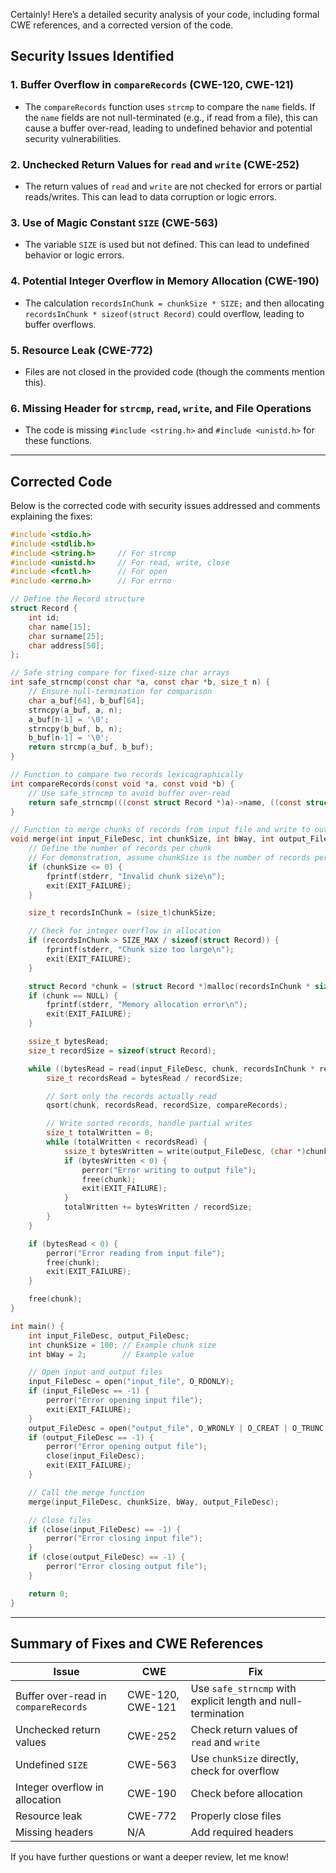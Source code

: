Certainly! Here’s a detailed security analysis of your code, including formal CWE references, and a corrected version of the code.

## Security Issues Identified

### 1. **Buffer Overflow in `compareRecords` (CWE-120, CWE-121)**
- The `compareRecords` function uses `strcmp` to compare the `name` fields. If the `name` fields are not null-terminated (e.g., if read from a file), this can cause a buffer over-read, leading to undefined behavior and potential security vulnerabilities.

### 2. **Unchecked Return Values for `read` and `write` (CWE-252)**
- The return values of `read` and `write` are not checked for errors or partial reads/writes. This can lead to data corruption or logic errors.

### 3. **Use of Magic Constant `SIZE` (CWE-563)**
- The variable `SIZE` is used but not defined. This can lead to undefined behavior or logic errors.

### 4. **Potential Integer Overflow in Memory Allocation (CWE-190)**
- The calculation `recordsInChunk = chunkSize * SIZE;` and then allocating `recordsInChunk * sizeof(struct Record)` could overflow, leading to buffer overflows.

### 5. **Resource Leak (CWE-772)**
- Files are not closed in the provided code (though the comments mention this).

### 6. **Missing Header for `strcmp`, `read`, `write`, and File Operations**
- The code is missing `#include <string.h>` and `#include <unistd.h>` for these functions.

---

## Corrected Code

Below is the corrected code with security issues addressed and comments explaining the fixes:

```c
#include <stdio.h>
#include <stdlib.h>
#include <string.h>     // For strcmp
#include <unistd.h>     // For read, write, close
#include <fcntl.h>      // For open
#include <errno.h>      // For errno

// Define the Record structure
struct Record {
    int id;
    char name[15];
    char surname[25];
    char address[50];
};

// Safe string compare for fixed-size char arrays
int safe_strncmp(const char *a, const char *b, size_t n) {
    // Ensure null-termination for comparison
    char a_buf[64], b_buf[64];
    strncpy(a_buf, a, n);
    a_buf[n-1] = '\0';
    strncpy(b_buf, b, n);
    b_buf[n-1] = '\0';
    return strcmp(a_buf, b_buf);
}

// Function to compare two records lexicographically
int compareRecords(const void *a, const void *b) {
    // Use safe_strncmp to avoid buffer over-read
    return safe_strncmp(((const struct Record *)a)->name, ((const struct Record *)b)->name, sizeof(((struct Record *)a)->name));
}

// Function to merge chunks of records from input file and write to output file
void merge(int input_FileDesc, int chunkSize, int bWay, int output_FileDesc) {
    // Define the number of records per chunk
    // For demonstration, assume chunkSize is the number of records per chunk
    if (chunkSize <= 0) {
        fprintf(stderr, "Invalid chunk size\n");
        exit(EXIT_FAILURE);
    }

    size_t recordsInChunk = (size_t)chunkSize;

    // Check for integer overflow in allocation
    if (recordsInChunk > SIZE_MAX / sizeof(struct Record)) {
        fprintf(stderr, "Chunk size too large\n");
        exit(EXIT_FAILURE);
    }

    struct Record *chunk = (struct Record *)malloc(recordsInChunk * sizeof(struct Record));
    if (chunk == NULL) {
        fprintf(stderr, "Memory allocation error\n");
        exit(EXIT_FAILURE);
    }

    ssize_t bytesRead;
    size_t recordSize = sizeof(struct Record);

    while ((bytesRead = read(input_FileDesc, chunk, recordsInChunk * recordSize)) > 0) {
        size_t recordsRead = bytesRead / recordSize;

        // Sort only the records actually read
        qsort(chunk, recordsRead, recordSize, compareRecords);

        // Write sorted records, handle partial writes
        size_t totalWritten = 0;
        while (totalWritten < recordsRead) {
            ssize_t bytesWritten = write(output_FileDesc, (char *)chunk + totalWritten * recordSize, (recordsRead - totalWritten) * recordSize);
            if (bytesWritten < 0) {
                perror("Error writing to output file");
                free(chunk);
                exit(EXIT_FAILURE);
            }
            totalWritten += bytesWritten / recordSize;
        }
    }

    if (bytesRead < 0) {
        perror("Error reading from input file");
        free(chunk);
        exit(EXIT_FAILURE);
    }

    free(chunk);
}

int main() {
    int input_FileDesc, output_FileDesc;
    int chunkSize = 100; // Example chunk size
    int bWay = 2;        // Example value

    // Open input and output files
    input_FileDesc = open("input_file", O_RDONLY);
    if (input_FileDesc == -1) {
        perror("Error opening input file");
        exit(EXIT_FAILURE);
    }
    output_FileDesc = open("output_file", O_WRONLY | O_CREAT | O_TRUNC, S_IRUSR | S_IWUSR);
    if (output_FileDesc == -1) {
        perror("Error opening output file");
        close(input_FileDesc);
        exit(EXIT_FAILURE);
    }

    // Call the merge function
    merge(input_FileDesc, chunkSize, bWay, output_FileDesc);

    // Close files
    if (close(input_FileDesc) == -1) {
        perror("Error closing input file");
    }
    if (close(output_FileDesc) == -1) {
        perror("Error closing output file");
    }

    return 0;
}
```

---

## Summary of Fixes and CWE References

| Issue | CWE | Fix |
|-------|-----|-----|
| Buffer over-read in `compareRecords` | CWE-120, CWE-121 | Use `safe_strncmp` with explicit length and null-termination |
| Unchecked return values | CWE-252 | Check return values of `read` and `write` |
| Undefined `SIZE` | CWE-563 | Use `chunkSize` directly, check for overflow |
| Integer overflow in allocation | CWE-190 | Check before allocation |
| Resource leak | CWE-772 | Properly close files |
| Missing headers | N/A | Add required headers |

If you have further questions or want a deeper review, let me know!